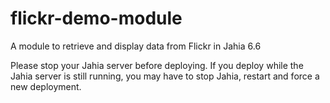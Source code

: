 flickr-demo-module
==================

A module to retrieve and display data from Flickr in Jahia 6.6

Please stop your Jahia server before deploying. If you deploy while the Jahia server is still running, 
you may have to stop Jahia, restart and force a new deployment.
